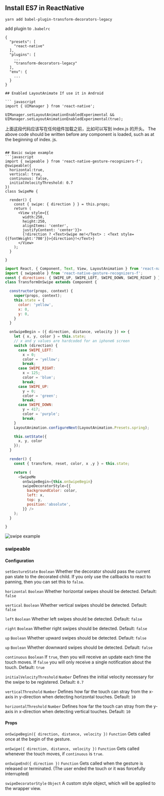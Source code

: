 ## Install ES7 in ReactNative

`yarn add babel-plugin-transform-decorators-legacy`

add plugin to `.babelrc`

```
{
  "presets": [
    "react-native"
  ],
  "plugins": [
    ...
    "transform-decorators-legacy"
  ],
  "env": {
    ...
  }
}

## Enabled LayoutAnimate If use it in Android

``` javascript
import { UIManager } from 'react-native';

UIManager.setLayoutAnimationEnabledExperimental && UIManager.setLayoutAnimationEnabledExperimental(true);
```
上面这段代码应该写在任何组件加载之前，比如可以写到 index.js 的开头。
The above code should be written before any component is loaded, such as at the beginning of index. js.

```

## Basic swipe example
```javascript
import { swipeable } from 'react-native-gesture-recognizers-f';
@swipeable({
  horizontal:true,
  vertical: true,
  continuous: false,
  initialVelocityThreshold: 0.7
})
class SwipeMe {

  render() {
    const { swipe: { direction } } = this.props;
    return (
      <View style={{
        width:250,
        height:250,
        alignItems: 'center',
        justifyContent: 'center'}}>
        {!direction ? <Text>Swipe me!</Text> : <Text style={{fontWeight:'700'}}>{direction}!</Text>}
      </View>
    );
  }

}

```


```javascript
import React, { Component, Text, View, LayoutAnimation } from 'react-native';
import { swipeable } from 'react-native-gesture-recognizers-f';
const { directions: { SWIPE_UP, SWIPE_LEFT, SWIPE_DOWN, SWIPE_RIGHT } } = swipeable;
class TransformOnSwipe extends Component {

  constructor(props, context) {
    super(props, context);
    this.state = {
      color: 'yellow',
      x: 0,
      y: 0,
    }
  }

  onSwipeBegin = ({ direction, distance, velocity }) => {
    let { x, y, color } = this.state;
    // x and y values are hardcoded for an iphone6 screen
    switch (direction) {
      case SWIPE_LEFT:
        x = 0;
        color = 'yellow';
        break;
      case SWIPE_RIGHT:
        x = 125;
        color = 'blue';
        break;
      case SWIPE_UP:
        y = 0;
        color = 'green';
        break;
      case SWIPE_DOWN:
        y = 417;
        color = 'purple';
        break;
    }
    LayoutAnimation.configureNext(LayoutAnimation.Presets.spring);

    this.setState({
      x, y, color
    });
  }

  render() {
    const { transform, reset, color, x ,y } = this.state;

    return (
      <SwipeMe
        onSwipeBegin={this.onSwipeBegin}
        swipeDecoratorStyle={{
          backgroundColor: color,
          left: x,
          top: y,
          position:'absolute',
        }} />
    );
  }

}
```
![swipe example](http://lum.pe/react-native-gesture-recognizers-swiping.gif)

### swipeable

#### Configuration
`setGestureState` `Boolean`
Whether the decorator should pass the current pan state to the decorated child. If you only use the callbacks to react to panning, then you can set this to `false`.

`horizontal` `Boolean`
Whether horizontal swipes should be detected.
Default: `false`

`vertical` `Boolean`
Whether vertical swipes should be detected.
Default: `false`

`left` `Boolean`
Whether left swipes should be detected.
Default: `false`

`right` `Boolean`
Whether right swipes should be detected.
Default: `false`

`up` `Boolean`
Whether upward swipes should be detected.
Default: `false`

`up` `Boolean`
Whether downward swipes should be detected.
Default: `false`

`continuous` `Boolean`
If `true`, then you will receive an update each time the touch moves. If `false` you will only receive a single notification about the touch.
Default: `true`

`initialVelocityThreshold` `Number`
Defines the initial velocity necessary for the swipe to be registered.
Default: `0.7`

`verticalThreshold` `Number`
Defines how far the touch can stray from the x-axis in y-direction when detecting horizontal touches.
Default: `10`

`horizontalThreshold` `Number`
Defines how far the touch can stray from the y-axis in x-direction when detecting vertical touches.
Default: `10`

#### Props
`onSwipeBegin({ direction, distance, velocity })` `Function`
Gets called once at the begin of the gesture.

`onSwipe({ direction, distance, velocity })` `Function`
Gets called whenever the touch moves, if `continuous` is `true`.

`onSwipeEnd({ direction })` `Function`
Gets called when the gesture is released or terminated. (The user ended the touch or it was forcefully interrupted)

`swipeDecoratorStyle` `Object`
A custom style object, which will be applied to the wrapper view.

